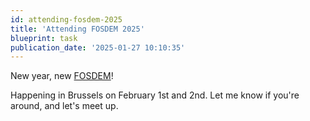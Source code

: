 ```yaml
---
id: attending-fosdem-2025
title: 'Attending FOSDEM 2025'
blueprint: task
publication_date: '2025-01-27 10:10:35'
---
```


New year, new [FOSDEM](https://fosdem.org)!

Happening in Brussels on February 1st and 2nd. Let me know if you're around, and let's meet up.
